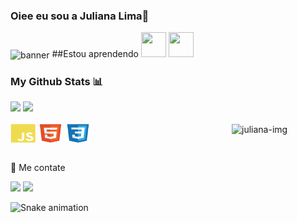 ### Oiee eu sou a Juliana Lima👋

<img align="center" src="https://png.pngtree.com/thumb_back/fh260/background/20201104/pngtree-technology-background-binary-computer-code-vector-design-image_458702.jpg" alt="banner" width="1000">
##Estou aprendendo
<img src="https://encrypted-tbn0.gstatic.com/images?q=tbn:ANd9GcQwgxLn9fmEz1DFhMS6lLFUZbm1xxBHLYrtw4TjxQEDZlXAoR_fCYx253a3hp2HccKhsNk&usqp=CAU" width="40" height="40"/> 
<img src="https://cdn-icons-png.flaticon.com/512/148/148825.png" width="40" height="40"/> 
<div>
  <h3>My Github Stats 📊</h3>
  <img height="200px"  src="https://github-readme-stats.vercel.app/api?username=Juliana-L1ma&show_icons=true&theme=radical&include_all_commits=true&count_private=true"/>
  <img height="200px"src="https://github-readme-stats.vercel.app/api/top-langs/?username=Juliana-L1ma&layout=compact&langs_count=16&theme=radical"/>
  
<div style="display: inline_block"><br>
  <img align="center" alt="juliana-Js" height="30" width="40" src="https://raw.githubusercontent.com/devicons/devicon/master/icons/javascript/javascript-plain.svg">
  <img align="center" alt="juliana-HTML" height="30" width="40" src="https://raw.githubusercontent.com/devicons/devicon/master/icons/html5/html5-original.svg">
  <img align="center" alt="juliana-CSS" height="30" width="40" src="https://raw.githubusercontent.com/devicons/devicon/master/icons/css3/css3-original.svg">
  <img align="right" width="150px" height="150px" alt="juliana-img" src="https://encrypted-tbn0.gstatic.com/images?q=tbn:ANd9GcQROMkA-V9nFpgs6sR3-ZlvbN7jW6sh970rp39P_2M&s">
</div>
<br>
<div>
  <p>📩 Me contate</p>
  <a href = "mailto:jp6001707@gmail.com"><img src="https://img.shields.io/badge/Gmail-D14836?style=for-the-badge&logo=gmail&logoColor=white" target="_blank"></a>
  <a href="https://www.linkedin.com/in/juliana-lima-aa3b79230/" target="_blank"><img src="https://img.shields.io/badge/-LinkedIn-%230077B5?style=for-the-badge&logo=linkedin&logoColor=white" target="_blank"></a>   
</div>

![Snake animation](https://github.com/rafaballerini2/rafaballerini2/blob/output/github-contribution-grid-snake.svg)

 
